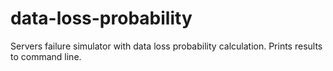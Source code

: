 # data-loss-probability
Servers failure simulator with data loss probability calculation. Prints results to command line.
